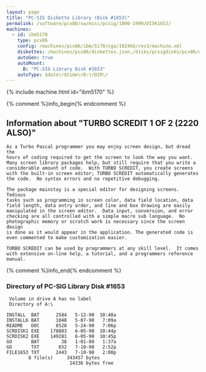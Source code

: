 ```yaml
---
layout: page
title: "PC-SIG Diskette Library (Disk #1653)"
permalink: /software/pcx86/sw/misc/pcsig/1000-1999/DISK1653/
machines:
  - id: ibm5170
    type: pcx86
    config: /machines/pcx86/ibm/5170/cga/1024kb/rev3/machine.xml
    diskettes: /machines/pcx86/diskettes.json,/disks/pcsigdisks/pcx86/diskettes.json
    autoGen: true
    autoMount:
      B: "PC-SIG Library Disk #1653"
    autoType: $date\r$time\rB:\rDIR\r
---
```


{% include machine.html id="ibm5170" %}

{% comment %}info_begin{% endcomment %}

## Information about "TURBO SCREDIT 1 OF 2 (2220 ALSO)"

    As a Turbo Pascal programmer you may enjoy screen design, but dread the
    hours of coding required to get the screen to look the way you want.
    Many screen library packages help, but still require that you write a
    considerable amount of code.  With TURBO SCREDIT, you create screens
    with the built-in screen editor; TURBO SCREDIT automatically generates
    the code.  No syntax errors and no repetitive debugging.
    
    The package mainstay is a special editor for designing screens. Tedious
    tasks such as programming in screen color, data field location, data
    field length, data entry order, and line and box drawing are easily
    manipulated in the screen editor.  Data input, conversion, and error
    checking are all controlled with a simple macro sub language.  No
    photographic memory or scratch work is necessary since the screen design
    is done as it would appear in the application. The generated code is
    even commented to make customization easier.
    
    TURBO SCREDIT can be used by programmers at any skill level.  It comes
    with extensive on-line help, a tutorial, and a programmers reference
    manual.
{% comment %}info_end{% endcomment %}


### Directory of PC-SIG Library Disk #1653

     Volume in drive A has no label
     Directory of A:\

    INSTALL  BAT      2584   5-12-90  10:48a
    INSTALL6 BAT      1048   5-07-90   7:09a
    README   DOC      8528   5-24-90   7:06p
    SCRDISK1 EXE    178883   6-05-90  10:44p
    SCRDISK2 EXE    149281   6-05-90  10:45p
    GO       BAT        38   1-01-80   1:37a
    GO       TXT       652   7-10-90   2:52p
    FILE1653 TXT      2443   7-10-90   2:00p
            8 file(s)     343457 bytes
                           14336 bytes free

